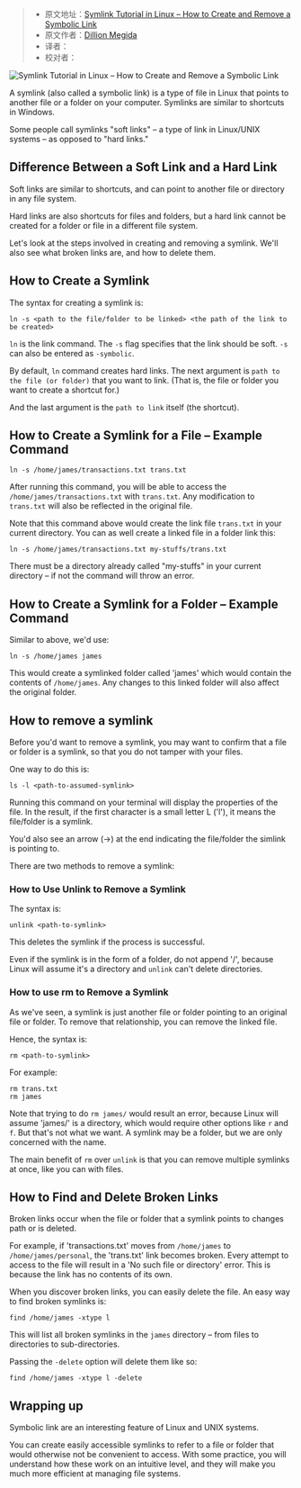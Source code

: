 > -  原文地址：[Symlink Tutorial in Linux – How to Create and Remove a Symbolic Link](https://www.freecodecamp.org/news/symlink-tutorial-in-linux-how-to-create-and-remove-a-symbolic-link/)
> -  原文作者：[Dillion Megida](https://www.freecodecamp.org/news/author/dillionmegida/)
> -  译者：
> -  校对者：

![Symlink Tutorial in Linux – How to Create and Remove a Symbolic Link](https://cdn-media-2.freecodecamp.org/w1280/5f9c9b4f740569d1a4ca2b02.jpg)

A symlink (also called a symbolic link) is a type of file in Linux that points to another file or a folder on your computer. Symlinks are similar to shortcuts in Windows.

Some people call symlinks "soft links" – a type of link in Linux/UNIX systems – as opposed to "hard links."

## Difference Between a Soft Link and a Hard Link

Soft links are similar to shortcuts, and can point to another file or directory in any file system.

Hard links are also shortcuts for files and folders, but a hard link cannot be created for a folder or file in a different file system.

Let's look at the steps involved in creating and removing a symlink. We'll also see what broken links are, and how to delete them.

## How to Create a Symlink

The syntax for creating a symlink is:

```shell
ln -s <path to the file/folder to be linked> <the path of the link to be created>
```

`ln` is the link command. The `-s` flag specifies that the link should be soft. `-s` can also be entered as `-symbolic`.

By default, `ln` command creates hard links. The next argument is `path to the file (or folder)` that you want to link. (That is, the file or folder you want to create a shortcut for.)

And the last argument is the `path to link` itself (the shortcut).

## How to Create a Symlink for a File – Example Command

```shell
ln -s /home/james/transactions.txt trans.txt
```

After running this command, you will be able to access the `/home/james/transactions.txt` with `trans.txt`. Any modification to `trans.txt` will also be reflected in the original file.

Note that this command above would create the link file `trans.txt` in your current directory. You can as well create a linked file in a folder link this:

```shell
ln -s /home/james/transactions.txt my-stuffs/trans.txt
```

There must be a directory already called "my-stuffs" in your current directory – if not the command will throw an error.

## How to Create a Symlink for a Folder – Example Command

Similar to above, we'd use:

```shell
ln -s /home/james james
```

This would create a symlinked folder called 'james' which would contain the contents of `/home/james`. Any changes to this linked folder will also affect the original folder.

## How to remove a symlink

Before you'd want to remove a symlink, you may want to confirm that a file or folder is a symlink, so that you do not tamper with your files.

One way to do this is:

```shell
ls -l <path-to-assumed-symlink>
```

Running this command on your terminal will display the properties of the file. In the result, if the first character is a small letter L ('l'), it means the file/folder is a symlink.

You'd also see an arrow (->) at the end indicating the file/folder the simlink is pointing to.

There are two methods to remove a symlink:

### How to Use Unlink to Remove a Symlink

The syntax is:

```shell
unlink <path-to-symlink>
```

This deletes the symlink if the process is successful.

Even if the symlink is in the form of a folder, do not append '/', because Linux will assume it's a directory and `unlink` can't delete directories.

### How to use rm to Remove a Symlink

As we've seen, a symlink is just another file or folder pointing to an original file or folder. To remove that relationship, you can remove the linked file.

Hence, the syntax is:

```shell
rm <path-to-symlink>
```

For example:

```shell
rm trans.txt
rm james
```

Note that trying to do `rm james/` would result an error, because Linux will assume 'james/' is a directory, which would require other options like `r` and `f`. But that's not what we want. A symlink may be a folder, but we are only concerned with the name.

The main benefit of `rm` over `unlink` is that you can remove multiple symlinks at once, like you can with files.

## How to Find and Delete Broken Links

Broken links occur when the file or folder that a symlink points to changes path or is deleted.

For example, if 'transactions.txt' moves from `/home/james` to `/home/james/personal`, the 'trans.txt' link becomes broken. Every attempt to access to the file will result in a 'No such file or directory' error. This is because the link has no contents of its own.

When you discover broken links, you can easily delete the file. An easy way to find broken symlinks is:

```shell
find /home/james -xtype l
```

This will list all broken symlinks in the `james` directory – from files to directories to sub-directories.

Passing the `-delete` option will delete them like so:

```shell
find /home/james -xtype l -delete
```

## Wrapping up

Symbolic link are an interesting feature of Linux and UNIX systems.

You can create easily accessible symlinks to refer to a file or folder that would otherwise not be convenient to access. With some practice, you will understand how these work on an intuitive level, and they will make you much more efficient at managing file systems.